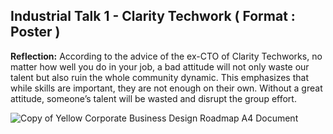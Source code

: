## Industrial Talk 1 - Clarity Techwork ( Format : Poster )
**Reflection:**
According to the advice of the ex-CTO of Clarity Techworks, no matter how well you do in your job, a bad attitude will not only waste our talent but also ruin the whole community dynamic. This emphasizes that while skills are important, they are not enough on their own. Without a great attitude, someone’s talent will be wasted and disrupt the group effort.

![Copy of Yellow Corporate Business Design Roadmap A4 Document](https://github.com/user-attachments/assets/793c6c3d-85f0-4821-b4a0-20515b7c5a39)
